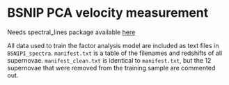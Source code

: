 # BSNIP PCA velocity measurement

Needs spectral_lines package available [here](https://github.com/sam-dixon/spectral_lines)

All data used to train the factor analysis model are included as text files in `BSNIPI_spectra`. `manifest.txt` is a table of the filenames and redshifts of all supernovae. `manifest_clean.txt` is identical to `manifest.txt`, but the 12 supernovae that were removed from the training sample are commented out.